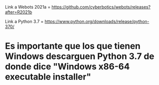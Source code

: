 
Link a Webots 2021a = https://github.com/cyberbotics/webots/releases?after=R2021b

Link a Python 3.7 = https://www.python.org/downloads/release/python-370/

# Es importante que los que tienen Windows descarguen Python 3.7 de donde dice "Windows x86-64 executable installer"  